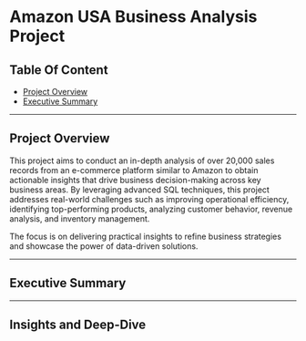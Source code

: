 # Amazon USA Business Analysis Project

## Table Of Content

- [Project Overview](#project-overview)
- [Executive Summary](#executive-summary)
---

## Project Overview
This project aims to conduct an in-depth analysis of over 20,000 sales records from an e-commerce platform similar to Amazon to obtain actionable insights that drive business decision-making across key business areas. By leveraging advanced SQL techniques, this project addresses real-world challenges such as improving operational efficiency, identifying top-performing products, analyzing customer behavior, revenue analysis, and inventory management.

The focus is on delivering practical insights to refine business strategies and showcase the power of data-driven solutions.

---

## Executive Summary

---

## Insights and Deep-Dive
